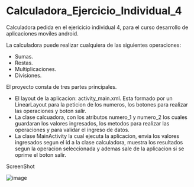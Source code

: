 # Calculadora_Ejercicio_Individual_4
Calculadora pedida en el ejericicio individual 4, para el curso desarrollo de aplicaciones moviles android.

La calculadora puede realizar cualquiera de las siguientes operaciones:

 - Sumas.
 - Restas.
 - Multiplicaciones.
 - Divisiones.

El proyecto consta de tres partes principales.

- El layout de la aplicacion: activity_main.xml. Esta formado por un LinearLayout para la peticion de los numeros, los botones para realizar las operaciones y boton salir.
- La clase calcuadora, con los atributos numero_1 y numero_2 los cuales guardaran los valores ingresados, los metodos para realizar las operaciones y para validar el ingreso de datos.
- La clase MainActivity la cual ejecuta la aplicacion, envia los valores ingresados segun el id a la clase calculadora, muestra los resultados segun la operacion seleccionada y ademas sale de la aplicacion si se oprime el boton salir.

ScreenShot

![image](https://github.com/MarceloJara1/Calculadora_Ejercicio_Individual_4/assets/107599490/e5355ac1-30da-4fe7-b435-413358693b1f)



